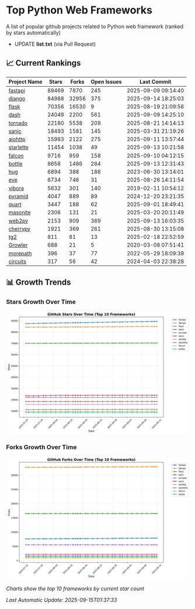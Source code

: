 # Top Python Web Frameworks
A list of popular github projects related to Python web framework (ranked by stars automatically)

* UPDATE **list.txt** (via Pull Request)

## 📈 Current Rankings

| Project Name | Stars | Forks | Open Issues | Last Commit |
| ------------ | ----- | ----- | ----------- | ----------- |
| [fastapi](https://github.com/fastapi/fastapi) | 89469 | 7870 | 245 | 2025-09-09 09:14:40 |
| [django](https://github.com/django/django) | 84988 | 32956 | 375 | 2025-09-14 18:25:03 |
| [flask](https://github.com/pallets/flask) | 70356 | 16530 | 9 | 2025-08-19 21:09:56 |
| [dash](https://github.com/plotly/dash) | 24049 | 2200 | 561 | 2025-09-09 14:25:10 |
| [tornado](https://github.com/tornadoweb/tornado) | 22180 | 5538 | 209 | 2025-08-21 14:14:13 |
| [sanic](https://github.com/sanic-org/sanic) | 18493 | 1581 | 145 | 2025-03-31 21:19:26 |
| [aiohttp](https://github.com/aio-libs/aiohttp) | 15983 | 2122 | 275 | 2025-09-11 13:57:44 |
| [starlette](https://github.com/Kludex/starlette) | 11454 | 1038 | 49 | 2025-09-13 10:21:58 |
| [falcon](https://github.com/falconry/falcon) | 9716 | 959 | 158 | 2025-09-10 04:12:15 |
| [bottle](https://github.com/bottlepy/bottle) | 8658 | 1486 | 284 | 2025-09-13 12:31:43 |
| [hug](https://github.com/hugapi/hug) | 6894 | 388 | 186 | 2023-06-30 13:14:01 |
| [eve](https://github.com/pyeve/eve) | 6734 | 746 | 31 | 2025-08-26 14:11:54 |
| [vibora](https://github.com/vibora-io/vibora) | 5632 | 301 | 140 | 2019-02-11 10:54:12 |
| [pyramid](https://github.com/Pylons/pyramid) | 4047 | 889 | 89 | 2024-12-20 23:21:35 |
| [quart](https://github.com/pallets/quart) | 3447 | 188 | 62 | 2025-09-01 18:49:41 |
| [masonite](https://github.com/MasoniteFramework/masonite) | 2306 | 131 | 21 | 2025-03-20 20:11:49 |
| [web2py](https://github.com/web2py/web2py) | 2153 | 909 | 369 | 2025-09-13 16:03:35 |
| [cherrypy](https://github.com/cherrypy/cherrypy) | 1921 | 369 | 261 | 2025-08-30 13:15:08 |
| [tg2](https://github.com/TurboGears/tg2) | 811 | 81 | 13 | 2025-02-18 22:52:59 |
| [Growler](https://github.com/pyGrowler/Growler) | 688 | 21 | 5 | 2020-03-08 07:51:41 |
| [morepath](https://github.com/morepath/morepath) | 396 | 37 | 77 | 2022-05-29 18:09:39 |
| [circuits](https://github.com/circuits/circuits) | 317 | 56 | 42 | 2024-04-03 22:38:28 |

## 📊 Growth Trends

### Stars Growth Over Time
![Stars Chart](charts/stars_chart.jpg)

### Forks Growth Over Time
![Forks Chart](charts/forks_chart.jpg)

*Charts show the top 10 frameworks by current star count*


*Last Automatic Update: 2025-09-15T01:37:33*